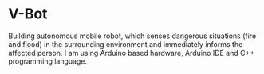 # V-Bot
Building autonomous mobile robot, which senses dangerous situations (fire and flood)  in the surrounding environment and immediately informs the affected person. 
I am using Arduino based hardware, Arduino IDE and C++ programming language.
